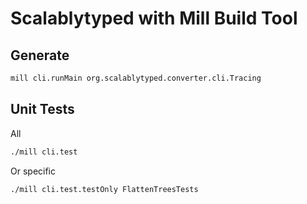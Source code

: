 # Scalablytyped with Mill Build Tool

## Generate

```sh
mill cli.runMain org.scalablytyped.converter.cli.Tracing
```

## Unit Tests

All

```sh
./mill cli.test
```

Or specific

```sh
./mill cli.test.testOnly FlattenTreesTests
```